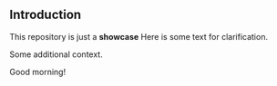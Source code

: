 ## Introduction
This repository is just a **showcase**
Here is some text for clarification.

Some additional context.

Good morning!
